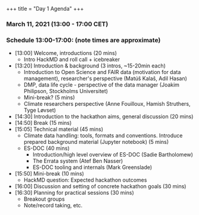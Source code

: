 +++
title = "Day 1 Agenda"
+++


### March 11, 2021 (13:00 - 17:00 CET)


### Schedule 13:00-17:00: (note times are approximate)

- [13:00] Welcome, introductions (20 mins)
    - Intro HackMD and roll call + icebreaker
- [13:20] Introduction & background (3 intros, ~15-20min each)
    - Introduction to Open Science and FAIR data (motivation for data management), researcher's perspective (Matúš Kalaš, Adil Hasan) 
    - DMP, data life cycle - perspective of the data manager (Joakim Philipson, Stockholms Universitet)
    - Mini-break? (5 mins)
    - Climate researchers perspective (Anne Fouilloux, Hamish Struthers, Tyge Løvset)
- [14:30] Introduction to the hackathon aims, general discussion (20 mins)
- [14:50] Break (15 mins) 
- [15:05] Technical material (45 mins)
    - Climate data handling: tools, formats and conventions. Introduce prepared background material (Jupyter notebook) (5 mins)
    - ES-DOC (40 mins)
        - Introduction/high level overview of ES-DOC (Sadie Bartholomew)
        - The Errata system (Atef Ben Nasser) 
        - ES-DOC tooling and internals (Mark Greenslade)
- [15:50] Mini-break (10 mins)
    - HackMD question: Expected hackathon outcomes
- [16:00] Discussion and setting of concrete hackathon goals (30 mins) 
- [16:30] Planning for practical sessions (30 mins)
    - Breakout groups
    - Note/record taking, etc.
 


